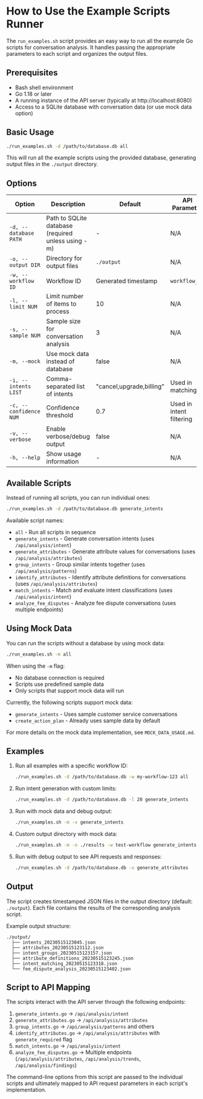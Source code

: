 # How to Use the Example Scripts Runner

The `run_examples.sh` script provides an easy way to run all the example Go scripts for conversation analysis. It handles passing the appropriate parameters to each script and organizes the output files.

## Prerequisites

- Bash shell environment
- Go 1.18 or later
- A running instance of the API server (typically at http://localhost:8080)
- Access to a SQLite database with conversation data (or use mock data option)

## Basic Usage

```bash
./run_examples.sh -d /path/to/database.db all
```

This will run all the example scripts using the provided database, generating output files in the `./output` directory.

## Options

| Option | Description | Default | API Parameter |
|--------|-------------|---------|--------------|
| `-d, --database PATH` | Path to SQLite database (required unless using -m) | - | N/A |
| `-o, --output DIR` | Directory for output files | `./output` | N/A |
| `-w, --workflow ID` | Workflow ID | Generated timestamp | `workflow_id` |
| `-l, --limit NUM` | Limit number of items to process | 10 | N/A |
| `-s, --sample NUM` | Sample size for conversation analysis | 3 | N/A |
| `-m, --mock` | Use mock data instead of database | false | N/A |
| `-i, --intents LIST` | Comma-separated list of intents | "cancel,upgrade,billing" | Used in matching |
| `-c, --confidence NUM` | Confidence threshold | 0.7 | Used in intent filtering |
| `-v, --verbose` | Enable verbose/debug output | false | N/A |
| `-h, --help` | Show usage information | - | N/A |

## Available Scripts

Instead of running all scripts, you can run individual ones:

```bash
./run_examples.sh -d /path/to/database.db generate_intents
```

Available script names:
- `all` - Run all scripts in sequence
- `generate_intents` - Generate conversation intents (uses `/api/analysis/intent`)
- `generate_attributes` - Generate attribute values for conversations (uses `/api/analysis/attributes`)
- `group_intents` - Group similar intents together (uses `/api/analysis/patterns`)
- `identify_attributes` - Identify attribute definitions for conversations (uses `/api/analysis/attributes`)
- `match_intents` - Match and evaluate intent classifications (uses `/api/analysis/intent`)
- `analyze_fee_disputes` - Analyze fee dispute conversations (uses multiple endpoints)

## Using Mock Data

You can run the scripts without a database by using mock data:

```bash
./run_examples.sh -m all
```

When using the `-m` flag:
- No database connection is required
- Scripts use predefined sample data
- Only scripts that support mock data will run

Currently, the following scripts support mock data:
- `generate_intents` - Uses sample customer service conversations
- `create_action_plan` - Already uses sample data by default

For more details on the mock data implementation, see `MOCK_DATA_USAGE.md`.

## Examples

1. Run all examples with a specific workflow ID:
   ```bash
   ./run_examples.sh -d /path/to/database.db -w my-workflow-123 all
   ```

2. Run intent generation with custom limits:
   ```bash
   ./run_examples.sh -d /path/to/database.db -l 20 generate_intents
   ```

3. Run with mock data and debug output:
   ```bash
   ./run_examples.sh -m -v generate_intents
   ```

4. Custom output directory with mock data:
   ```bash
   ./run_examples.sh -m -o ./results -w test-workflow generate_intents
   ```

5. Run with debug output to see API requests and responses:
   ```bash
   ./run_examples.sh -d /path/to/database.db -v generate_attributes
   ```

## Output

The script creates timestamped JSON files in the output directory (default: `./output`). Each file contains the results of the corresponding analysis script.

Example output structure:
```
./output/
  ├── intents_20230515123045.json
  ├── attributes_20230515123112.json
  ├── intent_groups_20230515123157.json
  ├── attribute_definitions_20230515123245.json
  ├── intent_matching_20230515123318.json
  └── fee_dispute_analysis_20230515123402.json
```

## Script to API Mapping

The scripts interact with the API server through the following endpoints:

1. `generate_intents.go` → `/api/analysis/intent`
2. `generate_attributes.go` → `/api/analysis/attributes`
3. `group_intents.go` → `/api/analysis/patterns` and others
4. `identify_attributes.go` → `/api/analysis/attributes` with `generate_required` flag
5. `match_intents.go` → `/api/analysis/intent`
6. `analyze_fee_disputes.go` → Multiple endpoints (`/api/analysis/attributes`, `/api/analysis/trends`, `/api/analysis/findings`)

The command-line options from this script are passed to the individual scripts and ultimately mapped to API request parameters in each script's implementation. 